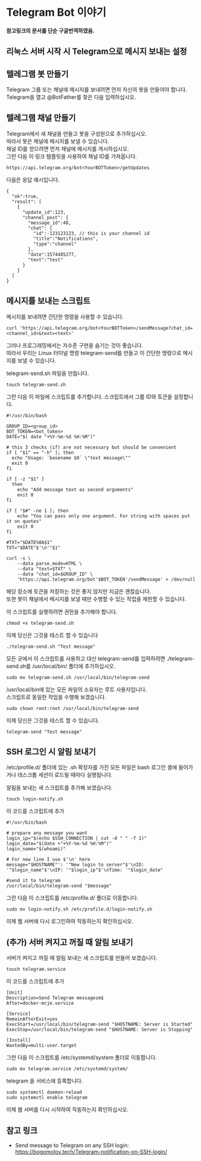 # Telegram Bot 이야기

#### 참고링크의 문서를 단순 구글번역하였음.

## 리눅스 서버 시작 시 Telegram으로 메시지 보내는 설정

## 텔레그램 봇 만들기

Telegram 그룹 또는 채널에 메시지를 보내려면 먼저 자신의 봇을 만들어야 합니다.    
Telegram을 열고 @BotFather를 찾은 다음 입력하십시오.

## 텔레그램 채널 만들기

Telegram에서 새 채널을 만들고 봇을 구성원으로 추가하십시오.    
따라서 봇은 채널에 메시지를 보낼 수 있습니다.    
채널 ID를 얻으려면 먼저 채널에 메시지를 게시하십시오.    
그런 다음 이 링크 템플릿을 사용하여 채널 ID를 가져옵니다.
```
https://api.telegram.org/bot<YourBOTToken>/getUpdates
```

다음은 응답 예시입니다.

```
{
  "ok":true,
  "result": [
    {
      "update_id":123,
      "channel_post": {
        "message_id":48,
        "chat": {
          "id":-123123123, // this is your channel id
          "title":"Notifications",
          "type":"channel"
        },
        "date":1574485277,
        "text":"test"
      }
    }
  ]
}
```

## 메시지를 보내는 스크립트

메시지를 보내려면 간단한 명령을 사용할 수 있습니다.

```
curl 'https://api.telegram.org/bot<YourBOTToken>/sendMessage?chat_id=<channel_id>&text=<text>'
```

그러나 프로그래밍에서는 저수준 구현을 숨기는 것이 좋습니다.    
따라서 우리는 Linux 터미널 명령 telegram-send를 만들고 이 간단한 명령으로 메시지를 보낼 수 있습니다.

telegram-send.sh 파일을 만듭니다.

```
touch telegram-send.sh
```

그런 다음 이 파일에 스크립트를 추가합니다. 스크립트에서 그룹 ID와 토큰을 설정합니다.
```
#!/usr/bin/bash
    
GROUP_ID=<group_id>
BOT_TOKEN=<bot_token>
DATE="$( date "+%Y-%m-%d %H:%M")"

# this 3 checks (if) are not necessary but should be convenient
if [ "$1" == "-h" ]; then
  echo "Usage: `basename $0` \"text message\""
  exit 0
fi

if [ -z "$1" ]
  then
    echo "Add message text as second arguments"
    exit 0
fi

if [ "$#" -ne 1 ]; then
    echo "You can pass only one argument. For string with spaces put it on quotes"
    exit 0
fi

#TXT="$DATE%0A$1"
TXT="$DATE"$'\n'"$1"

curl -s \
    --data parse_mode=HTML \
    --data "text=$TXT" \
    --data "chat_id=$GROUP_ID" \
    'https://api.telegram.org/bot'$BOT_TOKEN'/sendMessage' > /dev/null
```

해당 장소에 토큰을 저장하는 것은 좋지 않지만 지금은 괜찮습니다.    
또한 봇이 채널에서 메시지를 보낼 때만 수행할 수 있는 작업을 제한할 수 있습니다.

이 스크립트를 실행하려면 권한을 추가해야 합니다.

```
chmod +x telegram-send.sh
```

이제 당신은 그것을 테스트 할 수 있습니다

```
./telegram-send.sh "Test message"
```

모든 곳에서 이 스크립트를 사용하고 대신 telegram-send를 입력하려면 ./telegram-send.sh를 /usr/local/bin/ 폴더에 추가하십시오.

```
sudo mv telegram-send.sh /usr/local/bin/telegram-send
```

/usr/local/bin에 있는 모든 파일의 소유자는 루트 사용자입니다.    
스크립트로 동일한 작업을 수행해 보겠습니다.

```
sudo chown root:root /usr/local/bin/telegram-send
```

이제 당신은 그것을 테스트 할 수 있습니다.

```
telegram-send "Test message"
```

## SSH 로그인 시 알림 보내기

/etc/profile.d/ 폴더에 있는 .sh 확장자를 가진 모든 파일은 bash 로그인 셸에 들어가거나 데스크톱 세션이 로드될 때마다 실행됩니다.    

알림을 보내는 새 스크립트를 추가해 보겠습니다.

```
touch login-notify.sh
```

이 코드를 스크립트에 추가

```
#!/usr/bin/bash

# prepare any message you want
login_ip="$(echo $SSH_CONNECTION | cut -d " " -f 1)"
login_date="$(date +"+%Y-%m-%d %H:%M")"
login_name="$(whoami)"

# For new line I use $'\n' here
message="$HOSTNAME"': '"New login to server"$'\nID: '"$login_name"$'\nIP: '"$login_ip"$'\nTime: '"$login_date"

#send it to telegram
/usr/local/bin/telegram-send "$message"
```

그런 다음 이 스크립트를 /etc/profile.d/ 폴더로 이동합니다.

```
sudo mv login-notify.sh /etc/profile.d/login-notify.sh
```

이제 웹 서버에 다시 로그인하여 작동하는지 확인하십시오.


## (추가) 서버 켜지고 꺼질 때 알림 보내기

서버가 켜지고 꺼질 때 알림 보내는 새 스크립트를 만들어 보겠습니다.

```
touch telegram.service
```

이 코드를 스크립트에 추가

```
[Unit]
Description=Send Telegram messagesm$
After=docker-mcje.service

[Service]
RemainAfterExit=yes
ExecStart=/usr/local/bin/telegram-send "$HOSTNAME: Server is Started"
ExecStop=/usr/local/bin/telegram-send "$HOSTNAME: Server is Stopping"

[Install]
WantedBy=multi-user.target
```

그런 다음 이 스크립트를 /etc/systemd/system 폴더로 이동합니다.

```
sudo mv telegram.service /etc/systemd/system/
```

telegram 을 서비스에 등록합니다.

```
sudo systemctl daemon-reload
sudo systemctl enable telegram
```

이제 웹 서버를 다시 시작하여 작동하는지 확인하십시오.


## 참고 링크
- Send message to Telegram on any SSH login: https://bogomolov.tech/Telegram-notification-on-SSH-login/